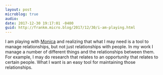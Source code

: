 ```yaml
---
layout: post
microblog: true
audio: 
date: 2017-12-30 19:17:01 -0400
guid: http://frankm.micro.blog/2017/12/30/i-am-playing.html
---
```

I am playing with [Monica](http://monicahq.com) and realizing that what I may need is a tool to manage relationships, but not just relationships with people. In my work I manage a number of different things and the relationships between them. For example, I may do research that relates to an opportunity that relates to certain people. What I want is an easy tool for maintaining those relationships. 
